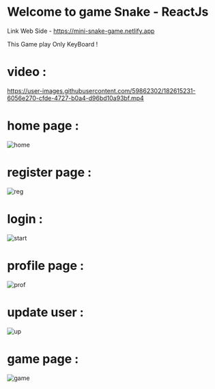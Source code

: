 # Welcome to game Snake - ReactJs

Link Web Side - https://mini-snake-game.netlify.app

This Game play Only KeyBoard !
 
# video :

https://user-images.githubusercontent.com/59862302/182615231-6056e270-cfde-4727-b0a4-d96bd10a93bf.mp4

# home page :

![home](https://user-images.githubusercontent.com/59862302/182630467-27e3914b-c825-44b1-92f1-336beb4aa3bd.jpg)
                                          
                                           
# register page :
                                               
![reg](https://user-images.githubusercontent.com/59862302/182630571-e09975f5-87e4-4fc0-8fab-d98942bb12ab.jpg)

# login :

![start](https://user-images.githubusercontent.com/59862302/182630646-b684e728-962c-48d4-872b-c9af3e198091.jpg)

# profile page :

![prof](https://user-images.githubusercontent.com/59862302/182630692-9525f70a-b995-4dde-a72b-c7e6a18e2d2f.jpg)

# update user :

![up](https://user-images.githubusercontent.com/59862302/182630870-e9881938-e2b5-4541-a830-f0a313264ac6.jpg)


# game page :

![game](https://user-images.githubusercontent.com/59862302/182630985-21699674-6379-4255-8c36-58b780b7f34e.jpg)


                                 


